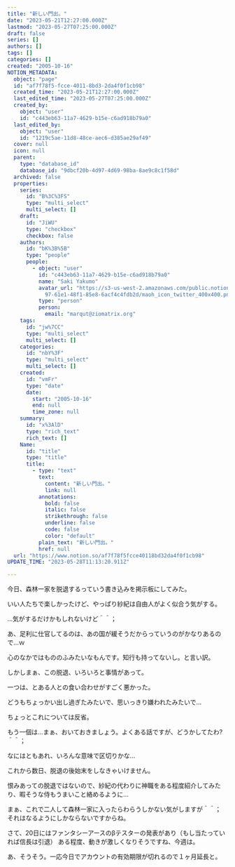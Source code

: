 ```yaml
---
title: "新しい門出。"
date: "2023-05-21T12:27:00.000Z"
lastmod: "2023-05-27T07:25:00.000Z"
draft: false
series: []
authors: []
tags: []
categories: []
created: "2005-10-16"
NOTION_METADATA:
  object: "page"
  id: "af7f78f5-fcce-4011-8bd3-2da4f0f1cb98"
  created_time: "2023-05-21T12:27:00.000Z"
  last_edited_time: "2023-05-27T07:25:00.000Z"
  created_by:
    object: "user"
    id: "c443eb63-11a7-4629-b15e-c6ad918b79a0"
  last_edited_by:
    object: "user"
    id: "1219c5ae-11d8-48ce-aec6-d385ae29af49"
  cover: null
  icon: null
  parent:
    type: "database_id"
    database_id: "9dbcf20b-4d97-4d69-98ba-8ae9c8c1f58d"
  archived: false
  properties:
    series:
      id: "B%3C%3FS"
      type: "multi_select"
      multi_select: []
    draft:
      id: "JiWU"
      type: "checkbox"
      checkbox: false
    authors:
      id: "bK%3B%5B"
      type: "people"
      people:
        - object: "user"
          id: "c443eb63-11a7-4629-b15e-c6ad918b79a0"
          name: "Saki Yakumo"
          avatar_url: "https://s3-us-west-2.amazonaws.com/public.notion-static.com/3ad1c4\
            97-61e1-48f1-85e8-6acf4c4fdb2d/maoh_icon_twitter_400x400.png"
          type: "person"
          person:
            email: "marqut@ziomatrix.org"
    tags:
      id: "jw%7CC"
      type: "multi_select"
      multi_select: []
    categories:
      id: "nbY%3F"
      type: "multi_select"
      multi_select: []
    created:
      id: "vmFr"
      type: "date"
      date:
        start: "2005-10-16"
        end: null
        time_zone: null
    summary:
      id: "x%3AlD"
      type: "rich_text"
      rich_text: []
    Name:
      id: "title"
      type: "title"
      title:
        - type: "text"
          text:
            content: "新しい門出。"
            link: null
          annotations:
            bold: false
            italic: false
            strikethrough: false
            underline: false
            code: false
            color: "default"
          plain_text: "新しい門出。"
          href: null
  url: "https://www.notion.so/af7f78f5fcce40118bd32da4f0f1cb98"
UPDATE_TIME: "2023-05-28T11:13:20.911Z"

---
```

<link rel="stylesheet" href="https://cdn.jsdelivr.net/npm/katex@0.16.2/dist/katex.min.css" integrity="sha384-bYdxxUwYipFNohQlHt0bjN/LCpueqWz13HufFEV1SUatKs1cm4L6fFgCi1jT643X" crossorigin="anonymous">


今日、森林一家を脱退するっていう書き込みを掲示板にしてみた。


いい人たちで楽しかったけど、やっぱり紗紀は自由人がよく似合う気がする。


…気がするだけかもしれないけど＾＾；


あ、足利に仕官してるのは、あの国が緩そうだからっていうのがかなりあるので…ｗ


心のなかではもののふみたいなもんです。知行も持ってないし。と言い訳。


しかしまぁ、この脱退、いろいろと事情があって。


一つは、とある人との食い合わせがすごく悪かった。


どうもちょっかい出し過ぎたみたいで、思いっきり嫌われたみたいで…


ちょっとこれについては反省。


もう一個は…まぁ、おいておきましょう。よくある話ですが、どうかしてたわ?＾＾；


なにはともあれ、いろんな意味で区切りかな…


これから数日、脱退の後始末をしなきゃいけません。


恨みあっての脱退ではないので、紗紀の代わりに神職をある程度紹介してみたり、暇そうな侍もうまいこと絡めるように…


まぁ、これで二人して森林一家に入ったらわらうしかない気がしますが＾＾； それはなるようにしかならないですからね。


さて、20日にはファンタシーアースのβテスターの発表があり（もし当たっていれば信長は引退） ある程度、動きが激しくなりそうですね、今週は。


あ、そうそう。一応今日でアカウントの有効期限が切れるので１ヶ月延長と。

